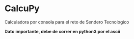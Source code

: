 # CalcuPy
Calculadora por consola para el reto de Sendero Tecnologico

**Dato importante, debe de correr en python3 por el ascii**
